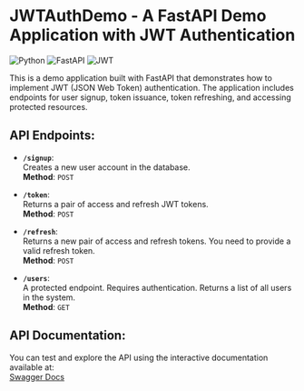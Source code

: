 # JWTAuthDemo - A FastAPI Demo Application with JWT Authentication

![Python](https://img.shields.io/badge/Python-3776AB?style=for-the-badge&logo=python&logoColor=white)
![FastAPI](https://img.shields.io/badge/FastAPI-009688?style=for-the-badge&logo=fastapi&logoColor=white)
![JWT](https://img.shields.io/badge/JWT-000000?style=for-the-badge&logo=jsonwebtoken&logoColor=white)

This is a demo application built with FastAPI that demonstrates how to implement JWT (JSON Web Token) authentication. The application includes endpoints for user signup, token issuance, token refreshing, and accessing protected resources.


## API Endpoints:

- **`/signup`**:  
  Creates a new user account in the database.  
  **Method**: ``POST``
  
- **`/token`**:  
  Returns a pair of access and refresh JWT tokens.  
  **Method**: `POST`
  
- **`/refresh`**:  
  Returns a new pair of access and refresh tokens. You need to provide a valid refresh token.  
  **Method**: `POST`
  
- **`/users`**:  
  A protected endpoint. Requires authentication. Returns a list of all users in the system.  
  **Method**: `GET`

## API Documentation:
You can test and explore the API using the interactive documentation available at:  
[Swagger Docs](https://127.0.0.1:8000/docs)